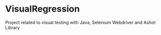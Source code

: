 # VisualRegression
Project related to visual testing with Java, Selenium Webdriver and Ashot Library
